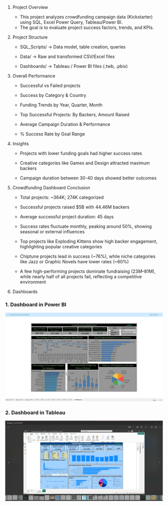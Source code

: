 1. Project Overview

     * This project analyzes crowdfunding campaign data (Kickstarter) using SQL, Excel Power Query, Tableau/Power BI.
     * The goal is to evaluate project success factors, trends, and KPIs.

3. Project Structure

     * SQL_Scripts/ → Data model, table creation, queries

     * Data/ → Raw and transformed CSV/Excel files

     * Dashboards/ → Tableau / Power BI files (.twb, .pbix)

3. Overall Performance

     * Successful vs Failed projects

     * Success by Category & Country

     * Funding Trends by Year, Quarter, Month

     * Top Successful Projects: By Backers, Amount Raised

     * Average Campaign Duration & Performance

     * % Success Rate by Goal Range

4. Insights

     * Projects with lower funding goals had higher success rates

     * Creative categories like Games and Design attracted maximum backers

     * Campaign duration between 30-40 days showed better outcomes

5. Crowdfunding Dashboard Conclusion

     * Total projects: ~364K; 274K categorized

     * Successful projects raised $5B with 44.46M backers

     * Average successful project duration: 45 days

     * Success rates fluctuate monthly, peaking around 50%, showing seasonal or external influences

     * Top projects like Exploding Kittens show high backer engagement, highlighting popular creative categories

     * Chiptune projects lead in success (~76%), while niche categories like Jazz or Graphic Novels have lower rates (~60%)

     * A few high-performing projects dominate fundraising ($23M–$81M), while nearly half of all projects fail, reflecting a competitive environment
  
6. Dashboards
   

### 1. Dashboard in Power BI
![Overview](Screenshot%202025-08-05%20at%2012.55.05_551477d5(1).jpg)

### 2. Dashboard in Tableau
![Success by Category](Screenshot%202025-09-25%20164449.png)

